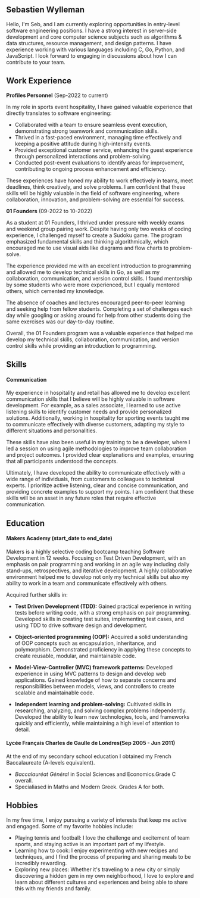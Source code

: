 ## Sebastien Wylleman

Hello, I'm Seb, and I am currently exploring opportunities in entry-level software engineering positions. I have a strong interest in server-side development and core computer science subjects such as algorithms & data structures, resource management, and design patterns. I have experience working with various languages including C, Go, Python, and JavaScript. I look forward to engaging in discussions about how I can contribute to your team.

## Work Experience

**Profiles Personnel** (Sep-2022 to current)

In my role in sports event hospitality, I have gained valuable experience that directly translates to software engineering:

- Collaborated with a team to ensure seamless event execution, demonstrating strong teamwork and communication skills.
- Thrived in a fast-paced environment, managing time effectively and keeping a positive attitude during high-intensity events.
- Provided exceptional customer service, enhancing the guest experience through personalized interactions and problem-solving.
- Conducted post-event evaluations to identify areas for improvement, contributing to ongoing process enhancement and efficiency.

These experiences have honed my ability to work effectively in teams, meet deadlines, think creatively, and solve problems. I am confident that these skills will be highly valuable in the field of software engineering, where collaboration, innovation, and problem-solving are essential for success.

**01 Founders** (09-2022 to 10-2022)  

As a student at 01 Founders, I thrived under pressure with weekly exams and weekend group pairing work. Despite having only two weeks of coding experience, I challenged myself to create a Sudoku game. The program emphasized fundamental skills and thinking algorithmically, which encouraged me to use visual aids like diagrams and flow charts to problem-solve.

The experience provided me with an excellent introduction to programming and allowed me to develop technical skills in Go, as well as my collaboration, communication, and version control skills. I found mentorship by some students who were more experienced, but I equally mentored others, which cemented my knowledge.

The absence of coaches and lectures encouraged peer-to-peer learning and seeking help from fellow students. Completing a set of challenges each day while googling or asking around for help from other students doing the same exercises was our day-to-day routine.

Overall, the 01 Founders program was a valuable experience that helped me develop my technical skills, collaboration, communication, and version control skills while providing an introduction to programming.

## Skills

#### Communication

My experience in hospitality and retail has allowed me to develop excellent communication skills that I believe will be highly valuable in software development. For example, as a sales associate, I learned to use active listening skills to identify customer needs and provide personalized solutions. Additionally, working in hospitality for sporting events taught me to communicate effectively with diverse customers, adapting my style to different situations and personalities.

These skills have also been useful in my training to be a developer, where I led a session on using agile methodologies to improve team collaboration and project outcomes. I provided clear explanations and examples, ensuring that all participants understood the concepts.

Ultimately, I have developed the ability to communicate effectively with a wide range of individuals, from customers to colleagues to technical experts. I prioritize active listening, clear and concise communication, and providing concrete examples to support my points. I am confident that these skills will be an asset in any future roles that require effective communication.

## Education

#### Makers Academy (start_date to end_date)

Makers is a highly selective coding bootcamp teaching Software Development in 12 weeks. Focusing on Test Driven Development, with an emphasis on pair programming and working in an agile way including daily stand-ups, retrospectives, and iterative development. A highly collaborative environment helped me to develop not only my technical skills but also my ability to work in a team and communicate effectively with others.


Acquired further skills in:

- **Test Driven Development (TDD):** Gained practical experience in writing tests before writing code, with a strong emphasis on pair programming. Developed skills in creating test suites, implementing test cases, and using TDD to drive software design and development.

- **Object-oriented programming (OOP):** Acquired a solid understanding of OOP concepts such as encapsulation, inheritance, and polymorphism. Demonstrated proficiency in applying these concepts to create reusable, modular, and maintainable code.

- **Model-View-Controller (MVC) framework patterns:** Developed experience in using MVC patterns to design and develop web applications. Gained knowledge of how to separate concerns and responsibilities between models, views, and controllers to create scalable and maintainable code.

- **Independent learning and problem-solving:** Cultivated skills in researching, analyzing, and solving complex problems independently. Developed the ability to learn new technologies, tools, and frameworks quickly and efficiently, while maintaining a high level of attention to detail.

#### Lycée Français Charles de Gaulle de Londres(Sep 2005 - Jun 2011)

At the end of my secondary school education I obtained my French Baccalaureate (A-levels equivalent).

- _Baccalauréat Général_ in Social Sciences and Economics.Grade C overall.
- Specialiased in Maths and Modern Greek. Grades A for both.

## Hobbies

In my free time, I enjoy pursuing a variety of interests that keep me active and engaged. Some of my favorite hobbies include:

- Playing tennis and football: I love the challenge and excitement of team sports, and staying active is an important part of my lifestyle.
- Learning how to cook: I enjoy experimenting with new recipes and techniques, and I find the process of preparing and sharing meals to be incredibly rewarding.
- Exploring new places: Whether it's traveling to a new city or simply discovering a hidden gem in my own neighborhood, I love to explore and learn about different cultures and experiences and being able to share this with my friends and family.
